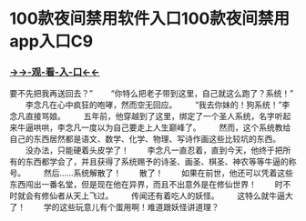 # 100款夜间禁用软件入口100款夜间禁用app入口C9


### <a href="http://www.baidu.com/link?url=7_xtFUWki7hexbSrF9U18DvNUoYAjH8P5i8sQYawypq&wd">→→-观-看-入-口←←</a>





要不先把我再送回去？”
　　“你特么把老子带到这里，自己就这么跑了？系统！”
　　李念凡在心中疯狂的咆哮，然而空无回应。
　　“我去你妹的！狗系统！”李念凡直接骂娘。
　　五年前，他穿越到了这里，绑定了一个圣人系统，名字听起来牛逼哄哄，李念凡一度以为自己要走上人生巅峰了。
　　然而，这个系统教给自己的东西居然都是语文、数学、化学、物理、写诗作画这些比较坑的东西。
　　没办法，只能硬着头皮学了！
　　李念凡一直忍着，直到今天，他终于把所有的东西都学会了，并且获得了系统赐予的诗圣、画圣、棋圣、神农等等牛逼的称号。
　　然后……系统解散了！
　　散了！
　　如果在前世，他还可以凭着这些东西闯出一番名堂，但是现在他在异界，而且不出意外是在修仙世界！
　　时不时就会有修仙者从天上飞过。
　　传闻还有着吃人的妖怪。
　　这特么就牛逼大了！
　　学的这些玩意儿有个蛋用啊！难道跟妖怪讲道理？
